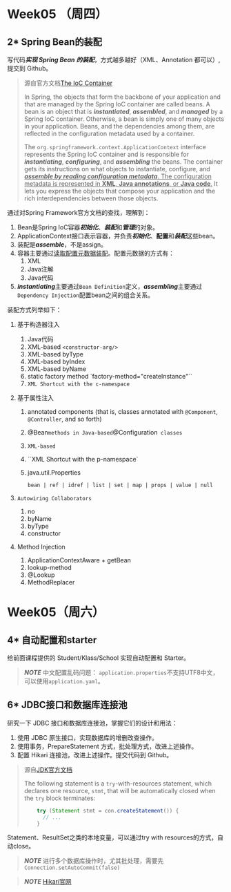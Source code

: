 # Week05 （周四）

## 2* Spring Bean的装配

写代码***实现 Spring Bean 的装配***，方式越多越好（XML、Annotation 都可以）, 提交到 Github。

> 源自官方文档[The IoC Container](https://docs.spring.io/spring-framework/docs/current/reference/html/core.html#beans-factory-class)
>
> In Spring, the objects that form the backbone of your application and that are managed by the Spring IoC container are called beans. A bean is an object that is ***instantiated***, ***assembled***, and ***managed*** by a Spring IoC container. Otherwise, a bean is simply one of many objects in your application. Beans, and the dependencies among them, are reflected in the configuration metadata used by a container.
>
> The `org.springframework.context.ApplicationContext` interface represents the Spring IoC container and is responsible for ***instantiating***, ***configuring***, and ***assembling*** the beans. The container gets its instructions on what objects to instantiate, configure, and <u>***assemble by reading configuration metadata***. The configuration metadata is represented in **XML**, **Java annotations**, or **Java code**.</u> It lets you express the objects that compose your application and the rich interdependencies between those objects.

通过对Spring Framework官方文档的查找，理解到：

1. Bean是Spring IoC容器***初始化***、***装配***和***管理***的对象。
2. ApplicationContext接口表示容器，并负责***初始化***、**配置**和***装配***这些bean。
3. 装配是***assemble***，不是assign。
4. 容器主要通过<u>读取配置元数据装配</u>。配置元数据的方式有：
   1. XML
   2. Java注解
   3. Java代码
5. ***instantiating***主要通过`Bean Definition`定义，***assembling***主要通过`Dependency Injection`配置bean之间的组合关系。



装配方式列举如下：

1. 基于构造器注入

   1. Java代码
   2. XML-based `<constructor-arg/>`
   3. XML-based byType
   4. XML-based byIndex
   5. XML-based byName
   6. static factory method `factory-method="createInstance"``
   7. `XML Shortcut with the c-namespace`

2. 基于属性注入

   1. annotated components (that is, classes annotated with `@Component`, `@Controller`, and so forth)

   2. @Bean` methods in Java-based `@Configuration` classes` 

   3.  `XML-based `<property/>

   4. ``XML Shortcut with the p-namespace`

   5. java.util.Properties

      `bean | ref | idref | list | set | map | props | value | null`

3. `Autowiring Collaborators`

   1. no
   2. byName
   3. byType
   4. constructor

4. Method Injection

   1. ApplicationContextAware +  getBean
   2. lookup-method
   3. @Lookup
   4. MethodReplacer





# Week05（周六）

## 4* 自动配置和starter

给前面课程提供的 Student/Klass/School 实现自动配置和 Starter。

> ***NOTE*** 中文配置乱码问题： `application.properties`不支持UTF8中文，可以使用`application.yaml`。





## 6* JDBC接口和数据库连接池

研究一下 JDBC 接口和数据库连接池，掌握它们的设计和用法：

1. 使用 JDBC 原生接口，实现数据库的增删改查操作。
2. 使用事务，PrepareStatement 方式，批处理方式，改进上述操作。
3. 配置 Hikari 连接池，改进上述操作。提交代码到 Github。



> 源自[JDK官方文档](https://docs.oracle.com/javase/tutorial/jdbc/basics/processingsqlstatements.html)
>
> The following statement is a `try`-with-resources statement, which declares one resource, `stmt`, that will be automatically closed when the `try` block terminates:
>
> ```java
>     try (Statement stmt = con.createStatement()) {
>       // ...
>     }
> ```

Statement、ResultSet之类的本地变量，可以通过try with resources的方式，自动close。



> ***NOTE*** 进行多个数据库操作时，尤其批处理，需要先`Connection.setAutoCommit(false)`



> ***NOTE*** [Hikari官网](https://github.com/brettwooldridge/HikariCP)

